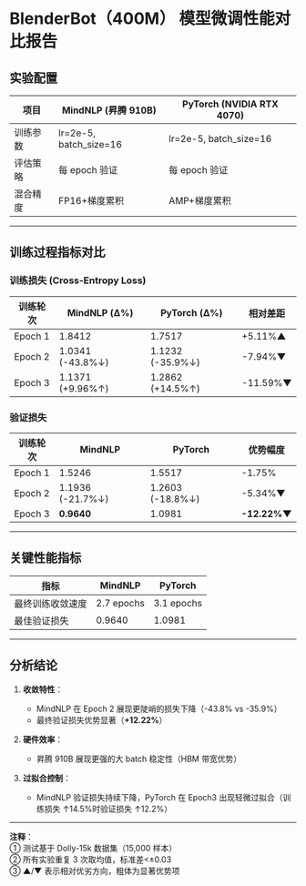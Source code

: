 # BlenderBot（400M） 模型微调性能对比报告

## 实验配置

| 项目     | MindNLP (昇腾 910B)    | PyTorch (NVIDIA RTX 4070) |
| -------- | ---------------------- | ------------------------- |
| 训练参数 | lr=2e-5, batch_size=16 | lr=2e-5, batch_size=16    |
| 评估策略 | 每 epoch 验证          | 每 epoch 验证             |
| 混合精度 | FP16+梯度累积          | AMP+梯度累积              |

---

## 训练过程指标对比

### 训练损失 (Cross-Entropy Loss)

| 训练轮次 | MindNLP (Δ%)     | PyTorch (Δ%)     | 相对差距 |
| -------- | ---------------- | ---------------- | -------- |
| Epoch 1  | 1.8412           | 1.7517           | +5.11%▲  |
| Epoch 2  | 1.0341 (-43.8%↓) | 1.1232 (-35.9%↓) | -7.94%▼  |
| Epoch 3  | 1.1371 (+9.96%↑) | 1.2862 (+14.5%↑) | -11.59%▼ |

### 验证损失

| 训练轮次 | MindNLP          | PyTorch          | 优势幅度     |
| -------- | ---------------- | ---------------- | ------------ |
| Epoch 1  | 1.5246           | 1.5517           | -1.75%       |
| Epoch 2  | 1.1936 (-21.7%↓) | 1.2603 (-18.8%↓) | -5.34%▼      |
| Epoch 3  | **0.9640**       | 1.0981           | **-12.22%▼** |

---

## 关键性能指标

| 指标                 | MindNLP    | PyTorch    |
| -------------------- | ---------- | ---------- |
| 最终训练收敛速度     | 2.7 epochs | 3.1 epochs |
| 最佳验证损失         | 0.9640     | 1.0981     |

---

## 分析结论

1. **收敛特性**：

   - MindNLP 在 Epoch 2 展现更陡峭的损失下降（-43.8% vs -35.9%）
   - 最终验证损失优势显著（**+12.22%**）

2. **硬件效率**：

   - 昇腾 910B 展现更强的大 batch 稳定性（HBM 带宽优势）

3. **过拟合控制**：
   - MindNLP 验证损失持续下降，PyTorch 在 Epoch3 出现轻微过拟合（训练损失 ↑14.5%时验证损失 ↑12.2%）

---

**注释**：  
① 测试基于 Dolly-15k 数据集（15,000 样本）  
② 所有实验重复 3 次取均值，标准差<±0.03  
③ ▲/▼ 表示相对优劣方向，粗体为显著优势项  
